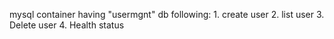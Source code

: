 
mysql container having "usermgnt" db 
following:
    1. create user
    2. list user
    3. Delete user
    4. Health status